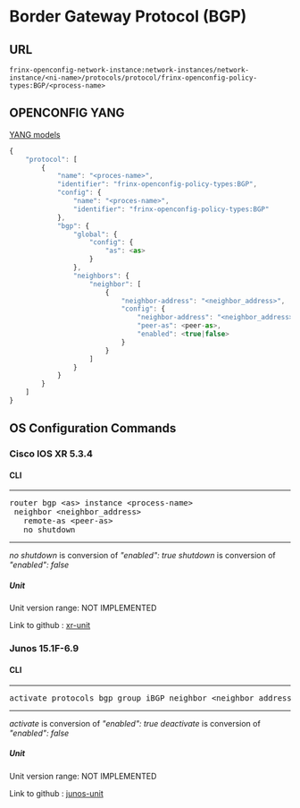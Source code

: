 # Border Gateway Protocol (BGP)

## URL

```
frinx-openconfig-network-instance:network-instances/network-instance/<ni-name>/protocols/protocol/frinx-openconfig-policy-types:BGP/<process-name>
```

## OPENCONFIG YANG

[YANG models](https://github.com/FRINXio/openconfig/tree/master/bgp/src/main/yang)

```javascript
{
    "protocol": [
        {
            "name": "<proces-name>",
            "identifier": "frinx-openconfig-policy-types:BGP",
            "config": {
                "name": "<proces-name>",
                "identifier": "frinx-openconfig-policy-types:BGP"
            },
            "bgp": {
                "global": {
                    "config": {
                        "as": <as>
                    }
                },
                "neighbors": {
                    "neighbor": [
                        {
                            "neighbor-address": "<neighbor_address>",
                            "config": {
                                "neighbor-address": "<neighbor_address>",
                                "peer-as": <peer-as>,
                                "enabled": <true|false>
                            }
                        }
                    ]
                }
            }
        }
    ]
}
```


## OS Configuration Commands

### Cisco IOS XR 5.3.4

#### CLI

---
<pre>
router bgp &lt;as&gt; instance &lt;process-name&gt;
 neighbor &lt;neighbor_address&gt;
   remote-as &lt;peer-as&gt;
   no shutdown
</pre>
---

*no shutdown* is conversion of *"enabled": true*
*shutdown* is conversion of *"enabled": false*

##### Unit

Unit version range: NOT IMPLEMENTED

Link to github : [xr-unit]()

### Junos 15.1F-6.9

#### CLI

---
<pre>
activate protocols bgp group iBGP neighbor &lt;neighbor_address&gt;
</pre>
---

*activate* is conversion of *"enabled": true*
*deactivate* is conversion of *"enabled": false*

##### Unit

Unit version range: NOT IMPLEMENTED

Link to github : [junos-unit]()
